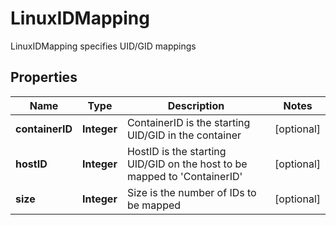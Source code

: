 

# LinuxIDMapping

LinuxIDMapping specifies UID/GID mappings

## Properties

| Name | Type | Description | Notes |
|------------ | ------------- | ------------- | -------------|
|**containerID** | **Integer** | ContainerID is the starting UID/GID in the container |  [optional] |
|**hostID** | **Integer** | HostID is the starting UID/GID on the host to be mapped to &#39;ContainerID&#39; |  [optional] |
|**size** | **Integer** | Size is the number of IDs to be mapped |  [optional] |



